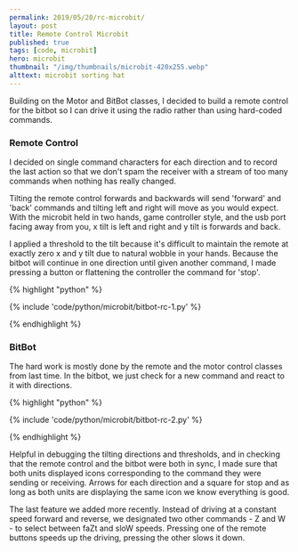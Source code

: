 ```yaml
---
permalink: 2019/05/20/rc-microbit/
layout: post
title: Remote Control Microbit
published: true
tags: [code, microbit]
hero: microbit
thumbnail: "/img/thumbnails/microbit-420x255.webp"
alttext: microbit sorting hat
---
```


Building on the Motor and BitBot classes, I decided to build a remote control for the bitbot so I can drive it
using the radio rather than using hard-coded commands.

### Remote Control

I decided on single command characters for each direction and to record the last action so that we don't spam
the receiver with a stream of too many commands when nothing has really changed.

Tilting the remote control forwards and backwards will send 'forward' and 'back' commands and tilting left and
right will move as you would expect. With the microbit held in two hands, game controller style, and the usb port
facing away from you, x tilt is left and right and y tilt is forwards and back.

I applied a threshold to the tilt because it's difficult to maintain the remote at exactly zero x and y tilt due
to natural wobble in your hands. Because the bitbot will continue in one direction until given another command, I
made pressing a button or flattening the controller the command for 'stop'.

{% highlight "python" %}

{% include 'code/python/microbit/bitbot-rc-1.py' %}

{% endhighlight %}

### BitBot

The hard work is mostly done by the remote and the motor control classes from last time. In the bitbot, we just
check for a new command and react to it with directions.

{% highlight "python" %}

{% include 'code/python/microbit/bitbot-rc-2.py' %}

{% endhighlight %}

Helpful in debugging the tilting directions and thresholds, and in checking that the remote control and the bitbot were
both in sync, I made sure that both units displayed icons corresponding to the command they were sending or
receiving. Arrows for each direction and a square for stop and as long as both units are displaying the same icon
we know everything is good.

The last feature we added more recently. Instead of driving at a constant speed forward and reverse, we designated
two other commands - Z and W - to select between faZt and sloW speeds. Pressing one of the remote buttons speeds
up the driving, pressing the other slows it down.
